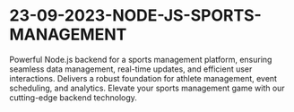 # 23-09-2023-NODE-JS-SPORTS-MANAGEMENT
Powerful Node.js backend for a sports management platform, ensuring seamless data management, real-time updates, and efficient user interactions. Delivers a robust foundation for athlete management, event scheduling, and analytics. Elevate your sports management game with our cutting-edge backend technology.
